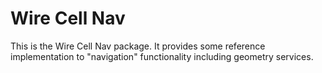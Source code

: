 Wire Cell Nav
==============

This is the Wire Cell Nav package.  It provides some reference
implementation to "navigation" functionality including geometry
services.
